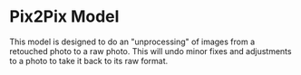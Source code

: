 # Pix2Pix Model

This model is designed to do an "unprocessing" of images from a retouched photo to a raw photo. This will undo minor fixes and adjustments to a photo to take it back to its raw format.
